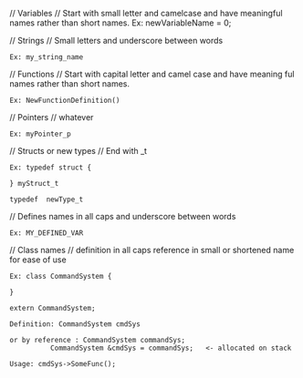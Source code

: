 
// Variables
// Start with small letter and camelcase and have meaningful names rather than short names.
	Ex: newVariableName = 0;

// Strings
// Small letters and underscore between words

	Ex: my_string_name

// Functions 
// Start with capital letter and camel case and have meaning ful names rather than short names.

	Ex: NewFunctionDefinition()


// Pointers
// whatever

	Ex: myPointer_p

// Structs or new types
// End with _t

	Ex: typedef struct {

	} myStruct_t

	typedef  newType_t


// Defines names in all caps and underscore between words

	Ex: MY_DEFINED_VAR


// Class names
// definition in all caps reference in small or shortened name for ease of use

	Ex: class CommandSystem {

	}

	extern CommandSystem;

	Definition: CommandSystem cmdSys

	or by reference : CommandSystem commandSys;
			  CommandSystem &cmdSys = commandSys;	<- allocated on stack 

	Usage: cmdSys->SomeFunc();






